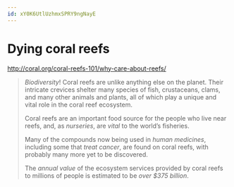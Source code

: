 ```yaml
---
id: xY0K6UtlUzhmxSPRY9ngNayE
---
```


# Dying coral reefs

http://coral.org/coral-reefs-101/why-care-about-reefs/
> *Biodiversity*! Coral reefs are unlike anything else on the planet. Their intricate crevices shelter many species of fish, crustaceans, clams, and many other animals and plants, all of which play a unique and vital role in the coral reef ecosystem.
>
> Coral reefs are an important food source for the people who live near reefs, and, as *nurseries*, are *vital* to the world’s fisheries.
>
> Many of the compounds now being used in *human medicines*, including some that *treat cancer*, are found on coral reefs, with probably many more yet to be discovered.
>
> The *annual value* of the ecosystem services provided by coral reefs to millions of people is estimated to be *over $375 billion*.
